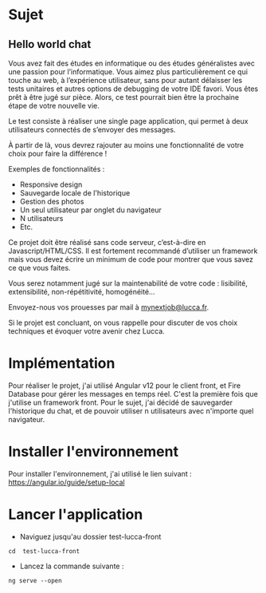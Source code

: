 # Sujet
## Hello world chat

Vous avez fait des études en informatique ou des études généralistes avec une passion pour l’informatique. Vous aimez plus particulièrement ce qui touche au web, à l’expérience utilisateur, sans pour autant délaisser les tests unitaires et autres options de debugging de votre IDE favori. Vous êtes prêt à être jugé sur pièce. Alors, ce test pourrait bien être la prochaine étape de votre nouvelle vie.

Le test consiste à réaliser une single page application, qui permet à deux utilisateurs connectés de s’envoyer des messages.

À partir de là, vous devrez rajouter au moins une fonctionnalité de votre choix pour faire la différence !

Exemples de fonctionnalités :
- Responsive design
- Sauvegarde locale de l'historique
- Gestion des photos
- Un seul utilisateur par onglet du navigateur
- N utilisateurs
- Etc.

Ce projet doit être réalisé sans code serveur, c’est-à-dire en Javascript/HTML/CSS. Il est fortement recommandé d’utiliser un framework mais vous devez écrire un minimum de code pour montrer que vous savez ce que vous faites.


Vous serez notamment jugé sur la maintenabilité de votre code : lisibilité, extensibilité, non-répétitivité, homogénéité…


Envoyez-nous vos prouesses par mail à mynextjob@lucca.fr.


Si le projet est concluant, on vous rappelle pour discuter de vos choix techniques et évoquer votre avenir chez Lucca.

# Implémentation

Pour réaliser le projet, j'ai utilisé Angular v12 pour le client front, et Fire Database pour gérer les messages en temps réel.
C'est la première fois que j'utilise un framework front. Pour le sujet, j'ai décidé de sauvegarder l'historique du chat, et de pouvoir utiliser n utilisateurs avec n'importe quel navigateur.

# Installer l'environnement

Pour installer l'environnement, j'ai utilisé le lien suivant : https://angular.io/guide/setup-local

# Lancer l'application

- Naviguez jusqu'au dossier test-lucca-front

```cd  test-lucca-front```

- Lancez la commande suivante :

```ng serve --open```
